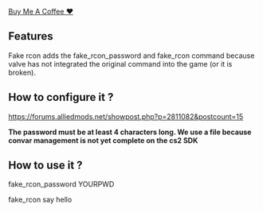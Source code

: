 [Buy Me A Coffee ♥︎](https://www.buymeacoffee.com/kriax)

## Features

Fake rcon adds the fake_rcon_password and fake_rcon command because valve has not integrated the original command into the game (or it is broken).

## How to configure it ?
https://forums.alliedmods.net/showpost.php?p=2811082&postcount=15

**The password must be at least 4 characters long. We use a file because convar management is not yet complete on the cs2 SDK**

## How to use it ?
fake_rcon_password YOURPWD

fake_rcon say hello
